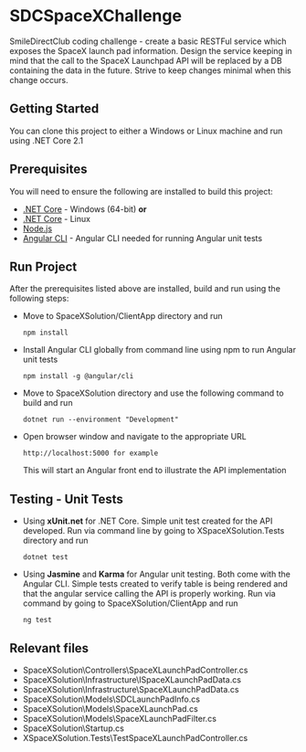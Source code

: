 # SDCSpaceXChallenge
SmileDirectClub coding challenge - create a basic RESTFul service which exposes the SpaceX launch pad information. Design the service keeping in mind that the call to the SpaceX Launchpad API will be replaced by a DB containing the data in the future. Strive to keep changes minimal when this change occurs. 

## Getting Started
You can clone this project to either a Windows or Linux machine and run using .NET Core 2.1

## Prerequisites
You will need to ensure the following are installed to build this project:
* [.NET Core](https://dotnet.microsoft.com/download/thank-you/dotnet-sdk-2.1.505-windows-x64-installer) - Windows (64-bit) **or**
* [.NET Core](https://dotnet.microsoft.com/download/linux-package-manager/ubuntu14-04/sdk-2.1.505) - Linux
* [Node.js](https://nodejs.org/en/download/)
* [Angular CLI](https://cli.angular.io/) - Angular CLI needed for running Angular unit tests


## Run Project
After the prerequisites listed above are installed, build and run using the following steps:
* Move to SpaceXSolution/ClientApp directory and run

      npm install
      
* Install Angular CLI globally from command line using npm to run Angular unit tests

      npm install -g @angular/cli

* Move to SpaceXSolution directory and use the following command to build and run

      dotnet run --environment "Development"

* Open browser window and navigate to the appropriate URL

      http://localhost:5000 for example

   This will start an Angular front end to illustrate the API implementation
   
## Testing - Unit Tests
* Using **xUnit.net** for .NET Core. Simple unit test created for the API developed. Run via command line by going to XSpaceXSolution.Tests directory and run

      dotnet test

* Using **Jasmine** and **Karma** for Angular unit testing. Both come with the Angular CLI. Simple tests created to verify table is being rendered and that the angular service calling the API is properly working. Run via command by going to SpaceXSolution/ClientApp and run

      ng test


## Relevant files

* SpaceXSolution\Controllers\SpaceXLaunchPadController.cs
* SpaceXSolution\Infrastructure\ISpaceXLaunchPadData.cs
* SpaceXSolution\Infrastructure\SpaceXLaunchPadData.cs
* SpaceXSolution\Models\SDCLaunchPadInfo.cs
* SpaceXSolution\Models\SpaceXLaunchPad.cs
* SpaceXSolution\Models\SpaceXLaunchPadFilter.cs
* SpaceXSolution\Startup.cs
* XSpaceXSolution.Tests\TestSpaceXLaunchPadController.cs
